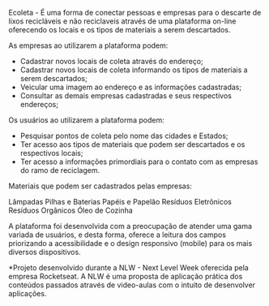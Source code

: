 
Ecoleta - É uma forma de conectar pessoas e empresas para o descarte de lixos recicláveis e não reciclaveis através de uma plataforma on-line 
oferecendo os locais e os tipos de materiais a serem descartados.

As empresas ao utilizarem a plataforma podem:

- Cadastrar novos locais de coleta através do endereço;
- Cadastrar novos locais de coleta informando os tipos de materiais a serem descartados;
- Veicular uma imagem ao endereço e as informações cadastradas;
- Consultar as demais empresas cadastradas e seus respectivos endereços;


Os usuários ao utilizarem a plataforma podem:

- Pesquisar pontos de coleta pelo nome das cidades e Estados;
- Ter acesso aos tipos de materiais que podem ser descartados e os respectivos locais;
- Ter acesso a informações primordiais para o contato com as empresas do ramo de reciclagem.

Materiais que podem ser cadastrados pelas empresas:

Lâmpadas
Pilhas e Baterias
Papéis e Papelão
Resíduos Eletrônicos
Resíduos Orgânicos
Óleo de Cozinha


A plataforma foi desenvolvida com a preocupação de atender uma gama variada de usuários, e desta forma, oferece a leitura dos campos priorizando a acessibilidade
e o design responsivo (mobile) para os mais diversos dispositivos.



*Projeto desenvolvido durante a NLW - Next Level Week oferecida pela empresa Rocketseat. 
A NLW é uma proposta de aplicação prática dos conteúdos passados através de video-aulas com o intuito de desenvolver aplicações.
